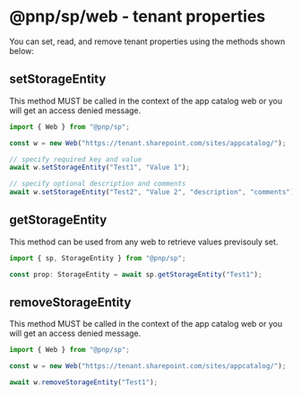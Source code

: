 # @pnp/sp/web - tenant properties

You can set, read, and remove tenant properties using the methods shown below:

## setStorageEntity

This method MUST be called in the context of the app catalog web or you will get an access denied message.

```TypeScript
import { Web } from "@pnp/sp";

const w = new Web("https://tenant.sharepoint.com/sites/appcatalog/");

// specify required key and value
await w.setStorageEntity("Test1", "Value 1");

// specify optional description and comments
await w.setStorageEntity("Test2", "Value 2", "description", "comments");
``` 

## getStorageEntity

This method can be used from any web to retrieve values previsouly set.

```TypeScript
import { sp, StorageEntity } from "@pnp/sp";

const prop: StorageEntity = await sp.getStorageEntity("Test1");
```

## removeStorageEntity

This method MUST be called in the context of the app catalog web or you will get an access denied message.

```TypeScript
import { Web } from "@pnp/sp";

const w = new Web("https://tenant.sharepoint.com/sites/appcatalog/");

await w.removeStorageEntity("Test1");
```

